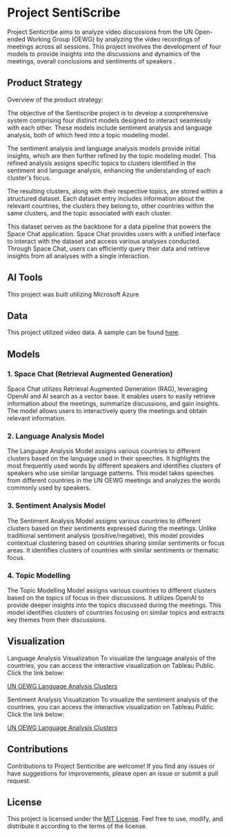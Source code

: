 # Project SentiScribe

Project Senticribe aims to analyze video discussions from the UN Open-ended Working Group (OEWG) by analyzing the video recordings of meetings across all sessions. This project involves the development of four models to provide insights into the discussions and dynamics of the meetings, overall conclusions and sentiments of speakers .

## Product Strategy

Overview of the product strategy:

The objective of the Sentiscribe project is to develop a comprehensive system comprising four distinct models designed to interact seamlessly with each other. These models include sentiment analysis and language analysis, both of which feed into a topic modeling model. 

The sentiment analysis and language analysis models provide initial insights, which are then further refined by the topic modeling model. This refined analysis assigns specific topics to clusters identified in the sentiment and language analysis, enhancing the understanding of each cluster's focus.

The resulting clusters, along with their respective topics, are stored within a structured dataset. Each dataset entry includes information about the relevant countries, the clusters they belong to, other countries within the same clusters, and the topic associated with each cluster.

This dataset serves as the backbone for a data pipeline that powers the Space Chat application. Space Chat provides users with a unified interface to interact with the dataset and access various analyses conducted. Through Space Chat, users can efficiently query their data and retrieve insights from all analyses with a single interaction.

## AI Tools
This project was built utilizing Microsoft Azure

## Data
This project utilized video data. A sample can be found [here](https://webtv.un.org/en/asset/k1a/k1a35z9guj).

## Models

### 1. Space Chat (Retrieval Augmented Generation)
Space Chat utilizes Retrieval Augmented Generation (RAG), leveraging OpenAI and AI search as a vector base. It enables users to easily retrieve information about the meetings, summarize discussions, and gain insights. The model allows users to interactively query the meetings and obtain relevant information.

### 2. Language Analysis Model
The Language Analysis Model assigns various countries to different clusters based on the language used in their speeches. It highlights the most frequently used words by different speakers and identifies clusters of speakers who use similar language patterns. This model takes speeches from different countries in the UN OEWG meetings and analyzes the words commonly used by speakers.

### 3. Sentiment Analysis Model
The Sentiment Analysis Model assigns various countries to different clusters based on their sentiments expressed during the meetings. Unlike traditional sentiment analysis (positive/negative), this model provides contextual clustering based on countries sharing similar sentiments or focus areas. It identifies clusters of countries with similar sentiments or thematic focus.

### 4. Topic Modelling
The Topic Modelling Model assigns various countries to different clusters based on the topics of focus in their discussions. It utilizes OpenAI to provide deeper insights into the topics discussed during the meetings. This model identifies clusters of countries focusing on similar topics and extracts key themes from their discussions.

## Visualization

Language Analysis Visualization
To visualize the language analysis of the countries, you can access the interactive visualization on Tableau Public. Click the link below:

[UN OEWG Language Analysis Clusters](https://public.tableau.com/app/profile/pelumi.abiola/viz/UNOEWGLanguageAnalysisClusters/LanguageAnalysis)

Sentiment Analysis Visualization
To visualize the sentiment analysis of the countries, you can access the interactive visualization on Tableau Public. Click the link below:

[UN OEWG Language Analysis Clusters](https://public.tableau.com/app/profile/pelumi.abiola/viz/UNOEWGSentimentAnalysisClusters/Sentimentanalysis)


## Contributions
Contributions to Project Senticribe are welcome! If you find any issues or have suggestions for improvements, please open an issue or submit a pull request.

## License
This project is licensed under the [MIT License](LICENSE). Feel free to use, modify, and distribute it according to the terms of the license.
